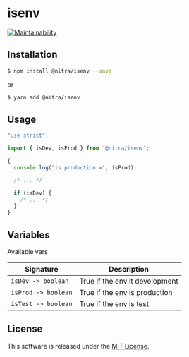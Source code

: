 # isenv

[![Maintainability](https://api.codeclimate.com/v1/badges/c4635c8f6d6f2913659c/maintainability)](https://codeclimate.com/github/nitra/isenv/maintainability)

## Installation

```bash
$ npm install @nitra/isenv --save
```

or

```bash
$ yarn add @nitra/isenv
```

## Usage

```javascript
"use strict";

import { isDev, isProd } from "@nitra/isenv";

{
  console.log("is production =", isProd);

  /* ... */

  if (isDev) {
    /* ... */
  }
}
```

## Variables

Available vars

| Signature           | Description                    |
| ------------------- | ------------------------------ |
| `isDev -> boolean`  | True if the env it development |
| `isProd -> boolean` | True if the env is production  |
| `isTest -> boolean` | True if the env is test        |

## License

This software is released under the [MIT License](https://github.com/nitra/isenv/blob/master/LICENSE).
